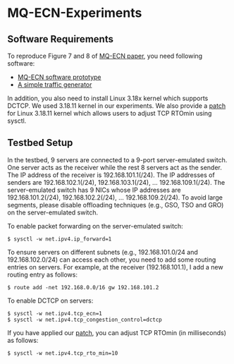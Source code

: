 # MQ-ECN-Experiments
## Software Requirements
To reproduce Figure 7 and 8 of [MQ-ECN paper](http://www.cse.ust.hk/~kaichen/papers/mqecn-nsdi16.pdf), you need following software:
  - [MQ-ECN software prototype](https://github.com/HKUST-SING/MQ-ECN-Software)
  - [A simple traffic generator](https://github.com/HKUST-SING/TrafficGenerator)
  
In addition, you also need to install Linux 3.18x kernel which supports DCTCP. We used 3.18.11 kernel in our experiments. We also provide a [patch](https://github.com/baiwei0427/Latency-Measurement/blob/master/kernel_measurement3.patch) for Linux 3.18.11 kernel which allows users to adjust TCP RTOmin using sysctl.  

## Testbed Setup
In the testbed, 9 servers are connected to a 9-port server-emulated switch. One server acts as the receiver while the rest 8 servers act as the sender. The IP address of the receiver is 192.168.101.1(/24). The IP addresses of senders are 192.168.102.1(/24), 192.168.103.1(/24), ... 192.168.109.1(/24). The server-emulated switch has 9 NICs whose IP addresses are 192.168.101.2(/24), 192.168.102.2(/24), ... 192.168.109.2(/24). To avoid large segments, please disable offloading techniques (e.g., GSO, TSO and GRO) on the server-emulated switch.   

To enable packet forwarding on the server-emulated switch:
```
$ sysctl -w net.ipv4.ip_forward=1
```
To ensure servers on different subnets (e.g., 192.168.101.0/24 and 192.168.102.0/24) can access each other, you need to add some routing entries on servers. For example, at the receiver (192.168.101.1), I add a new routing entry as follows:
```
$ route add -net 192.168.0.0/16 gw 192.168.101.2
```
To enable DCTCP on servers:
```
$ sysctl -w net.ipv4.tcp_ecn=1
$ sysctl -w net.ipv4.tcp_congestion_control=dctcp
```
If you have applied our [patch](https://github.com/baiwei0427/Latency-Measurement/blob/master/kernel_measurement3.patch), you can adjust TCP RTOmin (in milliseconds) as follows:
```
$ sysctl -w net.ipv4.tcp_rto_min=10
```
